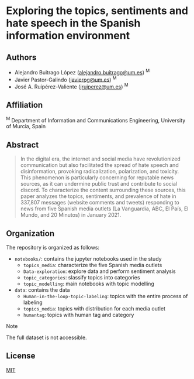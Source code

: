 # Exploring the topics, sentiments and hate speech in the Spanish information environment

## Authors
- Alejandro Buitrago López ([alejandro.buitrago@um.es](mailto:alejandro.buitrago@um.es)) <sup>M</sup>
- Javier Pastor-Galindo ([javierpg@um.es](mailto:javierpg@um.es)) <sup>M</sup>
- José A. Ruipérez-Valiente ([jruiperez@um.es](mailto:jruiperez@um.es)) <sup>M</sup>

## Affiliation
 <sup>M</sup> Department of Information and Communications Engineering, University of Murcia, Spain

## Abstract
>In the digital era, the internet and social media have revolutionized communication but also facilitated the spread of hate speech and disinformation, provoking radicalization, polarization, and toxicity. This phenomenon is particularly concerning for reputable news sources, as it can undermine public trust and contribute to social discord. To characterize the content surrounding these sources, this paper analyzes the topics, sentiments, and prevalence of hate in 337,807 messages (website comments and tweets) responding to news from five Spanish media outlets (La Vanguardia, ABC, El País, El Mundo, and 20 Minutos) in January 2021.

## Organization
The repository is organized as follows:

- `notebooks/`: contains the jupyter notebooks used in the study
    - `topics_media`: characterize the five Spanish media outlets
    - `Data-exploration`: explore data and perform sentiment analysis
    - `topic_categories`: slassify topics into categories 
    - `topic_modelling`: main notebooks with topic modelling
- `data`: contains the data
    - `Human-in-the-loop-topic-labeling`: topics with the entire process of labeling
    - `topics_media`: topics with distribution for each media outlet
    - `humantag`: topics with human tag and category

> [!NOTE]
> The full dataset is not accessible.

## License
[MIT](https://choosealicense.com/licenses/mit/)
